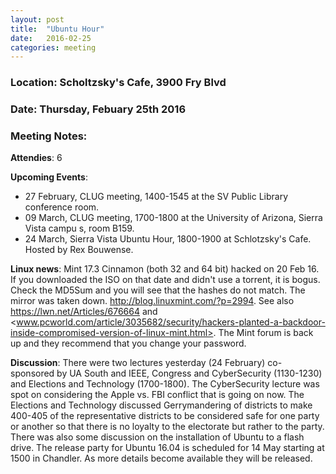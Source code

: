 ```yaml
---
layout: post
title:  "Ubuntu Hour"
date:   2016-02-25
categories: meeting
---
```

### Location: Scholtzsky's Cafe, 3900 Fry Blvd

### Date: Thursday, Febuary 25th 2016

### Meeting Notes:

**Attendies**: 6
  
**Upcoming Events**:

* 27 February, CLUG meeting, 1400-1545 at the SV Public Library conference room.
* 09 March, CLUG meeting, 1700-1800 at the University of Arizona, Sierra Vista campu s, room B159.
* 24 March, Sierra Vista Ubuntu Hour, 1800-1900 at Schlotzsky's Cafe. Hosted by Rex Bouwense.
  
**Linux news**:
Mint 17.3 Cinnamon (both 32 and 64 bit) hacked on 20 Feb 16. If you downloaded the ISO on that date and didn't use a torrent, it is bogus. Check the MD5Sum and you will see that the hashes do not match. The mirror was taken down. <http://blog.linuxmint.com/?p=2994>. See also <https://lwn.net/Articles/676664> and <www.pcworld.com/article/3035682/security/hackers-planted-a-backdoor-inside-compromised-version-of-linux-mint.html>.
The Mint forum is back up and they recommend that you change your password.
  
**Discussion**:
There were two lectures yesterday (24 February) co-sponsored by UA South and IEEE, Congress and CyberSecurity (1130-1230) and Elections and Technology (1700-1800). The CyberSecurity lecture was spot on considering the Apple vs. FBI conflict that is going on now. The Elections and Technology discussed Gerrymandering of districts to make 400-405 of the representative districts to be considered safe for one party or another so that there is no loyalty to the electorate but rather to the party.
There was also some discussion on the installation of Ubuntu to a flash drive.
The release party for Ubuntu 16.04 is scheduled for 14 May starting at 1500 in Chandler. As more details become available they will be released.
